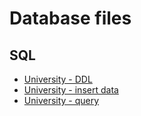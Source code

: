# Database files

## SQL
- [University - DDL](https://github.com/fondinfo/database/university-ddl.sql)
- [University - insert data](university-insert.sql)
- [University - query](https://fondinfo.github.io/database/university-ql.sql)
